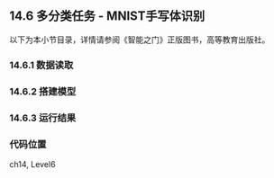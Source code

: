 <!--Copyright © Microsoft Corporation. All rights reserved.
  适用于[License](https://github.com/Microsoft/ai-edu/blob/master/LICENSE.md)版权许可-->

## 14.6 多分类任务 - MNIST手写体识别

以下为本小节目录，详情请参阅《智能之门》正版图书，高等教育出版社。

### 14.6.1 数据读取


### 14.6.2 搭建模型


### 14.6.3 运行结果


### 代码位置

ch14, Level6
